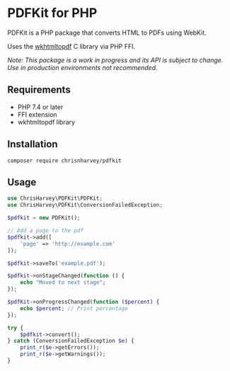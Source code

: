 # PDFKit for PHP

PDFKit is a PHP package that converts HTML to PDFs using WebKit.

Uses the [wkhtmltopdf](http://github.com/antialize/wkhtmltopdf) C library via PHP FFI.

*Note: This package is a work in progress and its API is subject to change. Use in production environments not recommended.*

## Requirements

- PHP 7.4 or later
- FFI extension
- wkhtmltopdf library

## Installation

```
composer require chrisnharvey/pdfkit
```

## Usage

```php
use ChrisHarvey\PDFKit\PDFKit;
use ChrisHarvey\PDFKit\ConversionFailedException;

$pdfkit = new PDFKit();

// Add a page to the pdf
$pdfkit->add([
    'page' => 'http://example.com'
]);

$pdfkit->saveTo('example.pdf');

$pdfkit->onStageChanged(function () {
    echo "Moved to next stage";
});

$pdfKit->onProgressChanged(function ($percent) {
    echo $percent; // Print percentage
});

try {
    $pdfkit->convert();
} catch (ConversionFailedException $e) {
    print_r($e->getErrors());
    print_r($e->getWarnings());
}
```